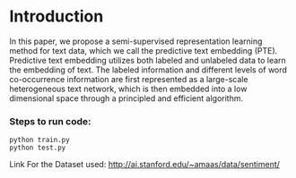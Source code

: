 
# Introduction
In this paper, we propose a semi-supervised representation learning method for text data, which we call the predictive text embedding (PTE). Predictive text embedding utilizes both labeled and unlabeled data to learn the embedding of text. The labeled information and different levels of word co-occurrence information are first represented as a large-scale heterogeneous text network, which is then embedded into a low dimensional space through a principled and efficient algorithm.

### Steps to run code:
```
python train.py
python test.py
```
Link For the Dataset used:
http://ai.stanford.edu/~amaas/data/sentiment/

